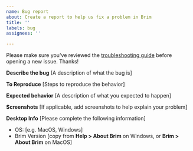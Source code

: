 ```yaml
---
name: Bug report
about: Create a report to help us fix a problem in Brim
title: ''
labels: bug
assignees: ''

---
```


Please make sure you've reviewed the [troubleshooting guide](/TROUBLESHOOTING.md)
before opening a new issue. Thanks!

**Describe the bug**
[A description of what the bug is]

**To Reproduce**
[Steps to reproduce the behavior]

**Expected behavior**
[A description of what you expected to happen]

**Screenshots**
[If applicable, add screenshots to help explain your problem]

**Desktop Info**
[Please complete the following information]
 - OS: [e.g. MacOS, Windows]
 - Brim Version [copy from **Help > About Brim** on Windows, or **Brim > About Brim** on MacOS]
